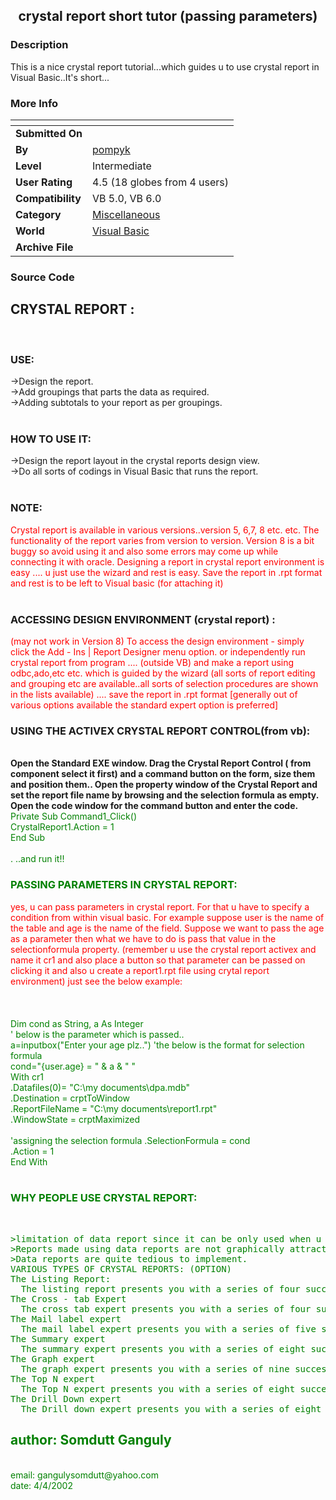 ﻿<div align="center">

## crystal report short tutor \(passing parameters\)


</div>

### Description

This is a nice crystal report tutorial...which guides u to use crystal report in Visual Basic..It's short...
 
### More Info
 


<span>             |<span>
---                |---
**Submitted On**   |
**By**             |[pompyk](https://github.com/Planet-Source-Code/PSCIndex/blob/master/ByAuthor/pompyk.md)
**Level**          |Intermediate
**User Rating**    |4.5 (18 globes from 4 users)
**Compatibility**  |VB 5\.0, VB 6\.0
**Category**       |[Miscellaneous](https://github.com/Planet-Source-Code/PSCIndex/blob/master/ByCategory/miscellaneous__1-1.md)
**World**          |[Visual Basic](https://github.com/Planet-Source-Code/PSCIndex/blob/master/ByWorld/visual-basic.md)
**Archive File**   |[](https://github.com/Planet-Source-Code/pompyk-crystal-report-short-tutor-passing-parameters__1-33413/archive/master.zip)





### Source Code

<h2>CRYSTAL REPORT :</h2>
<br>
<h3>USE:</h3>
->Design the report.<br>
->Add groupings that parts the data as required.<br>
->Adding subtotals to your report as per groupings.<br>
<br>
<h3>HOW TO USE IT:</h3>
->Design the report layout in the crystal reports design view.<br>
->Do all sorts of codings in Visual Basic that runs the report.<br><br>
<h3>
NOTE:</h3> <font color="red">
Crystal report is available in various versions..version 5, 6,7, 8 etc. etc. The functionality of the report varies from version to version. Version 8 is a bit buggy so avoid using it and also some errors may come up while connecting it with oracle. Designing a report in crystal report environment is easy .... u just use the wizard and rest is easy. Save the report in .rpt format and rest is to be left to Visual basic (for attaching it)</font>
<br><br>
<h3>ACCESSING DESIGN ENVIRONMENT (crystal report) :</h3><font color="red">
(may not work in Version 8)
To access the design environment - simply click the Add - Ins | Report Designer menu option. or independently run crystal report from program .... (outside VB) and make a report using odbc,ado,etc etc. which is guided by the wizard (all sorts of report editing and grouping etc are available..all sorts of selection procedures are shown in the lists available) .... save the report in .rpt format [generally out of various options available the standard expert option is preferred]</font><br><h3>
USING THE ACTIVEX CRYSTAL REPORT CONTROL(from vb):</h3><br><b>
Open the Standard EXE window. Drag the Crystal Report Control ( from component select it first) and a command button on the form, size them and position them.. Open the property window of the Crystal Report and set the report file name by browsing and the selection formula as empty. Open the code window for the command button and enter the code.</b>
<br>
     <font color="green"> Private Sub Command1_Click()<br>
     CrystalReport1.Action = 1<br>
     End Sub<br>
<br>
.         ..and run it!!
<br>
<h3>
PASSING PARAMETERS IN CRYSTAL REPORT:</h3>
<font color="red">
yes, u can pass parameters in crystal report. For that u have to specify a condition from within visual basic. For example suppose user is the name of the table and age is the name of the field. Suppose we want to pass the age as a parameter then what we have to do is pass that value in the selectionformula property. (remember u use the crystal report activex and name it cr1 and also place a button so that parameter can be passed on clicking it and also u create a report1.rpt file using crytal report environment)
just see the below example: </font><br>
<br>
<font color="green"><br><br>
       Dim cond as String, a As Integer<br>
       ' below is the parameter which is passed..<br>
       a=inputbox("Enter your age plz..")
       'the below is the format for selection formula<br>
       cond="{user.age} = " & a & " "<br>
      With cr1<br>
         .Datafiles(0)= "C:\my documents\dpa.mdb"<br>
         .Destination = crptToWindow<br>
         .ReportFileName = "C:\my documents\report1.rpt"<br>
         .WindowState = crptMaximized<br>
      <br>    'assigning the selection formula
         .SelectionFormula = cond<br>
         .Action = 1<br>
       End With<br>
</font>
<br><h3>
WHY PEOPLE USE CRYSTAL REPORT:</h3><br><pre>
>limitation of data report since it can be only used when u implement ADO using data environment.
>Reports made using data reports are not graphically attractive.
>Data reports are quite tedious to implement.
VARIOUS TYPES OF CRYSTAL REPORTS: (OPTION)
The Listing Report:
  The listing report presents you with a series of four successive steps that guide you through the process of creating report. These steps are exactly the same as standard report the only difference is type of the report produced will just look like a list of information.
The Cross - tab Expert
  The cross tab expert presents you with a series of four successive steps. All except the third step, are the same as the standard expert. A cross tab is a spread sheet-style report that enables you to compare columns versus rows of data that you specify. This is a valuable report because you do not have to know how many data items are to appear on the x-axis before the report is run. One final thing to do is to select the summary field that will appear in the center data section on the report.
The Mail label expert
  The mail label expert presents you with a series of five successive steps in the process of creating labels. All steps, except the fourth step, are the same as the steps in the standard expert. The fourth step the label tab is used to select any one of the label styles given or you can define your own.
The Summary expert
  The summary expert presents you with a series of eight successive steps that guide you through the process of creating a summary report. All steps, except for the sixth step, are the same as the standard expert. The sixth step, the summary & Drilldown tab is used to define how to summarize and drill down on detail, based on groupings you've selected in the previous steps. Therefore you can choose whether or not to show these sections.
The Graph expert
  The graph expert presents you with a series of nine successive steps. Step 6 for the top n tab; is used to define how the report will select totals. You can select the top n number of records, where you specify the value for n. step 7, the graph tab, enables you to select the type of the graph to place on the report and to set attributes.
The Top N expert
  The Top N expert presents you with a series of eight successive steps that guide you through the process of creating hierarchical, detail-oriented report.
The Drill Down expert
  The Drill down expert presents you with a series of eight successive steps. It is essentially the same as Top N expert, except that you can choose which grouping sections to show or hide.</pre>
<h2>
author: Somdutt Ganguly</h2><br>
email: gangulysomdutt@yahoo.com<br>
date: 4/4/2002<br>

